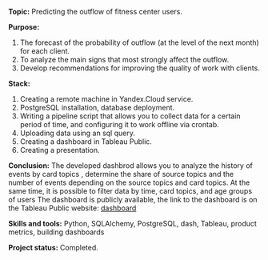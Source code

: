 __Topic:__ Predicting the outflow of fitness center users.

__Purpose:__ 
1. The forecast of the probability of outflow (at the level of the next month) for each client.
2. To analyze the main signs that most strongly affect the outflow.
3. Develop recommendations for improving the quality of work with clients.

__Stack:__ 
1. Creating a remote machine in Yandex.Cloud service. 
2. PostgreSQL installation, database deployment. 
3. Writing a pipeline script that allows you to collect data for a certain period of time, and configuring it to work offline via crontab. 
4. Uploading data using an sql query. 
5. Creating a dashboard in Tableau Public. 
6. Creating a presentation.

__Conclusion:__ 
The developed dashbrod allows you to analyze the history of events by card topics , determine the share of source topics and the number of events
depending on the source topics and card topics.
At the same time, it is possible to filter data by time, card topics, and age groups of users
The dashboard is publicly available, the link to the dashboard is on the Tableau Public website:
[dashboard](https://public.tableau.com/app/profile/nikolay.z./viz/Book1_16310247944990/sheet4?publish=yes)

__Skills and tools:__ Python, SQLAlchemy, PostgreSQL, dash, Tableau, product metrics, building dashboards

__Project status:__ Completed.

